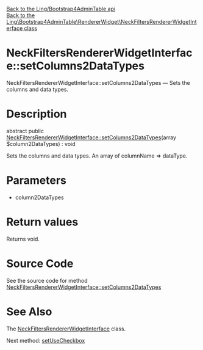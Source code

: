[Back to the Ling/Bootstrap4AdminTable api](https://github.com/lingtalfi/Bootstrap4AdminTable/blob/master/doc/api/Ling/Bootstrap4AdminTable.md)<br>
[Back to the Ling\Bootstrap4AdminTable\RendererWidget\NeckFiltersRendererWidgetInterface class](https://github.com/lingtalfi/Bootstrap4AdminTable/blob/master/doc/api/Ling/Bootstrap4AdminTable/RendererWidget/NeckFiltersRendererWidgetInterface.md)


NeckFiltersRendererWidgetInterface::setColumns2DataTypes
================



NeckFiltersRendererWidgetInterface::setColumns2DataTypes — Sets the columns and data types.




Description
================


abstract public [NeckFiltersRendererWidgetInterface::setColumns2DataTypes](https://github.com/lingtalfi/Bootstrap4AdminTable/blob/master/doc/api/Ling/Bootstrap4AdminTable/RendererWidget/NeckFiltersRendererWidgetInterface/setColumns2DataTypes.md)(array $column2DataTypes) : void




Sets the columns and data types.
An array of columnName => dataType.




Parameters
================


- column2DataTypes

    


Return values
================

Returns void.








Source Code
===========
See the source code for method [NeckFiltersRendererWidgetInterface::setColumns2DataTypes](https://github.com/lingtalfi/Bootstrap4AdminTable/blob/master/RendererWidget/NeckFiltersRendererWidgetInterface.php#L21-L21)


See Also
================

The [NeckFiltersRendererWidgetInterface](https://github.com/lingtalfi/Bootstrap4AdminTable/blob/master/doc/api/Ling/Bootstrap4AdminTable/RendererWidget/NeckFiltersRendererWidgetInterface.md) class.

Next method: [setUseCheckbox](https://github.com/lingtalfi/Bootstrap4AdminTable/blob/master/doc/api/Ling/Bootstrap4AdminTable/RendererWidget/NeckFiltersRendererWidgetInterface/setUseCheckbox.md)<br>


